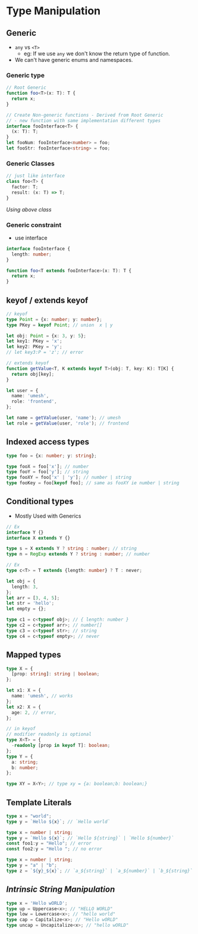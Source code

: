 # Type Manipulation

## Generic

- `any` vs `<T>`
  - eg: If we use `any` we don't know the return type of function.
- We can't have generic enums and namespaces.

<vc-table>
<template v-slot:cola>

```ts
// Define Generic
function foo<T>(x: T): T {
  return x;
}
```

</template>
<template v-slot:colb>

```ts
// Use
let x1 = foo<string>('hello');
let x1 = foo<number>(3);
let x2 = foo('hello'); // type is inferred
```

</template>
</vc-table>

### Generic type

```ts
// Root Generic
function foo<T>(x: T): T {
  return x;
}

// Create Non-generic functions - Derived from Root Generic
// - new function with same implementation different types
interface fooInterface<T> {
  (x: T): T;
}
let fooNum: fooInterface<number> = foo;
let fooStr: fooInterface<string> = foo;
```

### Generic Classes

```ts
// just like interface
class foo<T> {
  factor: T;
  result: (x: T) => T;
}
```

_Using above class_

<vc-table>
<template v-slot:cola>

```ts
// Number
let double = new foo<number>();
double.factor = 2;
double.result = function(x) {
  return x * this.factor;
};

console.log(double.result(3)); // 6
```

</template>
<template v-slot:colb>

```ts
// String
let fooStr = new foo<string>();
fooStr.factor = 'Hi';
fooStr.result = function(x) {
  return this.factor + ' ' + x;
};

console.log(fooStr.result('world')); // Hi world
```

</template>
</vc-table>

### Generic constraint

- use interface

```ts
interface fooInterface {
  length: number;
}

function foo<T extends fooInterface>(x: T): T {
  return x;
}
```

## keyof / extends keyof

```ts
// keyof
type Point = {x: number; y: number};
type PKey = keyof Point; // union  x | y

let obj: Point = {x: 3, y: 5};
let key1: PKey = 'x';
let key2: PKey = 'y';
// let key3:P = 'z'; // error
```

```ts
// extends keyof
function getValue<T, K extends keyof T>(obj: T, key: K): T[K] {
  return obj[key];
}

let user = {
  name: 'umesh',
  role: 'frontend',
};

let name = getValue(user, 'name'); // umesh
let role = getValue(user, 'role'); // frontend
```

## Indexed access types

```ts
type foo = {x: number; y: string};

type fooX = foo['x']; // number
type fooY = foo['y']; // string
type fooXY = foo['x' | 'y']; // number | string
type fooKey = foo[keyof foo]; // same as fooXY ie number | string
```

## Conditional types

- Mostly Used with Generics

```ts
// Ex
interface Y {}
interface X extends Y {}

type s = X extends Y ? string : number; // string
type n = RegExp extends Y ? string : number; // number
```

```ts
// Ex
type c<T> = T extends {length: number} ? T : never;

let obj = {
  length: 3,
};
let arr = [3, 4, 5];
let str = 'hello';
let empty = {};

type c1 = c<typeof obj>; // { length: number }
type c2 = c<typeof arr>; // number[]
type c3 = c<typeof str>; // string
type c4 = c<typeof empty>; // never
```

## Mapped types

```ts
type X = {
  [prop: string]: string | boolean;
};

let x1: X = {
  name: 'umesh', // works
};
let x2: X = {
  age: 2, // error,
};
```

```ts
// in keyof
// modifier readonly is optional
type X<T> = {
  -readonly [prop in keyof T]: boolean;
};
type Y = {
  a: string;
  b: number;
};

type XY = X<Y>; // type xy = {a: boolean;b: boolean;}
```

## Template Literals

```ts
type x = "world";
type y = `Hello ${x}`; // `Hello world`

type x = number | string;
type y = `Hello ${x}`; // `Hello ${string}` | `Hello ${number}`
const foo1:y = "Hello"; // error
const foo2:y = "Hello "; // no error

type x = number | string;
type y = "a" | "b";
type z = `${y}_${x}`; // `a_${string}` | `a_${number}` | `b_${string}` | `b_${number}`

```

## _Intrinsic String Manipulation_

```ts
type x = 'Hello wORLD';
type up = Uppercase<x>; // "HELLO WORLD"
type low = Lowercase<x>; // "hello world"
type cap = Capitalize<x>; // "Hello wORLD"
type uncap = Uncapitalize<x>; // "hello wORLD"
```
